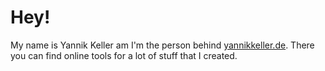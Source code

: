 # Hey!
My name is Yannik Keller am I'm the person behind [yannikkeller.de](https://yannikkeller.de). There you can find online tools for a lot of stuff that I created.
